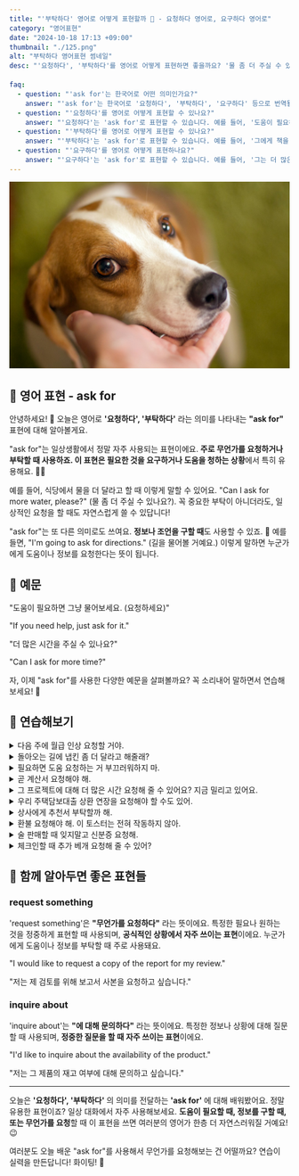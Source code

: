 ```yaml
---
title: "'부탁하다' 영어로 어떻게 표현할까 🙏 - 요청하다 영어로, 요구하다 영어로"
category: "영어표현"
date: "2024-10-18 17:13 +09:00"
thumbnail: "./125.png"
alt: "부탁하다 영어표현 썸네일"
desc: "'요청하다', '부탁하다'를 영어로 어떻게 표현하면 좋을까요? '물 좀 더 주실 수 있나요?', '도움이 필요하면 물어보세요.' 등을 영어로 표현하는 법을 배워봅시다. 다양한 예문을 통해서 연습하고 본인의 표현으로 만들어 보세요."

faq:
  - question: "'ask for'는 한국어로 어떤 의미인가요?"
    answer: "'ask for'는 한국어로 '요청하다', '부탁하다', '요구하다' 등으로 번역될 수 있습니다. 어떤 것을 요구하거나 원하는 경우에 사용됩니다."
  - question: "'요청하다'를 영어로 어떻게 표현할 수 있나요?"
    answer: "'요청하다'는 'ask for'로 표현할 수 있습니다. 예를 들어, '도움이 필요하다고 요청했어요'는 'I asked for help'로 말할 수 있습니다."
  - question: "'부탁하다'를 영어로 어떻게 표현할 수 있나요?"
    answer: "'부탁하다'는 'ask for'로 표현할 수 있습니다. 예를 들어, '그에게 책을 부탁했어요'는 'I asked for the book from him'으로 말할 수 있습니다."
  - question: "'요구하다'를 영어로 어떻게 표현하나요?"
    answer: "'요구하다'는 'ask for'로 표현할 수 있습니다. 예를 들어, '그는 더 많은 정보를 요구했어요'는 'He asked for more information'으로 표현할 수 있습니다."
---
```


![개를 쓰다듬든 사람](./125-1.jpg)

## 🌟 영어 표현 - ask for

안녕하세요! 👋 오늘은 영어로 **'요청하다', '부탁하다'** 라는 의미를 나타내는 **"ask for"** 표현에 대해 알아볼게요.

"ask for"는 일상생활에서 정말 자주 사용되는 표현이에요. **주로 무언가를 요청하거나 부탁할 때 사용하죠. 이 표현은 필요한 것을 요구하거나 도움을 청하는 상황**에서 특히 유용해요. 🙋‍♀️

예를 들어, 식당에서 물을 더 달라고 할 때 이렇게 말할 수 있어요. "Can I ask for more water, please?" (물 좀 더 주실 수 있나요?). 꼭 중요한 부탁이 아니더라도, 일상적인 요청을 할 때도 자연스럽게 쓸 수 있답니다!

"ask for"는 또 다른 의미로도 쓰여요. **정보나 조언을 구할 때**도 사용할 수 있죠. 🤔 예를 들면, "I'm going to ask for directions." (길을 물어볼 거예요.) 이렇게 말하면 누군가에게 도움이나 정보를 요청한다는 뜻이 됩니다.

<script async src="https://pagead2.googlesyndication.com/pagead/js/adsbygoogle.js?client=ca-pub-1465612013356152"
     crossorigin="anonymous"></script>
<!-- engple-horizontal-ad -->

<ins class="adsbygoogle"
     style="display:block"
     data-ad-client="ca-pub-1465612013356152"
     data-ad-slot="2106896038"
     data-ad-format="auto"
     data-full-width-responsive="true"></ins>

<script>
     (adsbygoogle = window.adsbygoogle || []).push({});
</script>

## 📖 예문

"도움이 필요하면 그냥 물어보세요. (요청하세요)"

"If you need help, just ask for it."

"더 많은 시간을 주실 수 있나요?"

"Can I ask for more time?"

자, 이제 "ask for"를 사용한 다양한 예문을 살펴볼까요? 꼭 소리내어 말하면서 연습해보세요! 🚀

## 💬 연습해보기

<details>
<summary>다음 주에 월급 인상 요청할 거야.</summary>
<span>I'm gonna ask for a raise next week.</span>
</details>

<details>
<summary>돌아오는 길에 냅킨 좀 더 달라고 해줄래?</summary>
<span>Can you ask for some extra napkins on your way back?</span>
</details>

<details>
<summary>필요하면 도움 요청하는 거 부끄러워하지 마.</summary>
<span>Don't be shy to ask for help if you need it.</span>
</details>

<details>
<summary>곧 계산서 요청해야 해.</summary>
<span>We should ask for the check soon.</span>
</details>

<details>
<summary>그 프로젝트에 대해 더 많은 시간 요청해 줄 수 있어요? 지금 밀리고 있어요.</summary>
<span>Could you ask for more time on that project? We're <a href="/blog/in-english/031.fall-behind/">falling behind</a>.</span>
</details>

<details>
<summary>우리 주택담보대출 상환 연장을 요청해야 할 수도 있어.</summary>
<span>We might have to ask for an extension on our mortgage payments.</span>
</details>

<details>
<summary>상사에게 추천서 부탁할까 해.</summary>
<span>I'm thinking of asking for a letter of recommendation from my boss.</span>
</details>

<details>
<summary>환불 요청해야 해. 이 토스터는 전혀 작동하지 않아.</summary>
<span>We should ask for a refund. This toaster doesn't work at all.</span>
</details>

<details>
<summary>술 판매할 때 잊지말고 신분증 요청해.</summary>
<span>Don't <a href="/blog/in-english/023.forget/">forget</a> to ask for ID when selling alcohol.</span>
</details>

<details>
<summary>체크인할 때 추가 베개 요청해 줄 수 있어?</summary>
<span>Could you ask for extra pillows when you check in?</span>
</details>

## 🤝 함께 알아두면 좋은 표현들

### request something

'request something'은 **"무언가를 요청하다"** 라는 뜻이에요. 특정한 필요나 원하는 것을 정중하게 표현할 때 사용되며, **공식적인 상황에서 자주 쓰이는 표현**이에요. 누군가에게 도움이나 정보를 부탁할 때 주로 사용돼요.

"I would like to request a copy of the report for my review."

"저는 제 검토를 위해 보고서 사본을 요청하고 싶습니다."

### inquire about

'inquire about'는 **"에 대해 문의하다"** 라는 뜻이에요. 특정한 정보나 상황에 대해 질문할 때 사용되며, **정중한 질문을 할 때 자주 쓰이는 표현**이에요.

"I'd like to inquire about the availability of the product."

"저는 그 제품의 재고 여부에 대해 문의하고 싶습니다."

---

오늘은 **'요청하다', '부탁하다'** 의 의미를 전달하는 **'ask for'** 에 대해 배워봤어요. 정말 유용한 표현이죠? 일상 대화에서 자주 사용해보세요. **도움이 필요할 때, 정보를 구할 때, 또는 무언가를 요청**할 때 이 표현을 쓰면 여러분의 영어가 한층 더 자연스러워질 거예요! 😉

여러분도 오늘 배운 "ask for"를 사용해서 무언가를 요청해보는 건 어떨까요? 연습이 실력을 만든답니다! 화이팅! 💪
